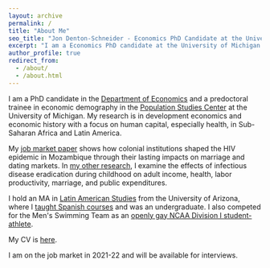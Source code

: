 ```yaml
---
layout: archive
permalink: /
title: "About Me"
seo_title: "Jon Denton-Schneider - Economics PhD Candidate at the University of Michigan"
excerpt: "I am a Economics PhD candidate at the University of Michigan studying development and history with a focus on human capital."
author_profile: true
redirect_from: 
  - /about/
  - /about.html
---
```


I am a PhD candidate in the [Department of Economics](https://lsa.umich.edu/econ "Department of Economics") and a predoctoral trainee in economic demography in the [Population Studies Center](https://www.psc.isr.umich.edu/ "Population Studies Center") at the University of Michigan. My research is in development economics and economic history with a focus on human capital, especially health, in Sub-Saharan Africa and Latin America.

My [job market paper](research) shows how colonial institutions shaped the HIV epidemic in Mozambique through their lasting impacts on marriage and dating markets. In [my other research](research), I examine the effects of infectious disease eradication during childhood on adult income, health, labor productivity, marriage, and public expenditures.

I hold an MA in [Latin American Studies](https://las.arizona.edu/) from the University of Arizona, where I [taught Spanish courses](teaching) and was an undergraduate. I also competed for the Men's Swimming Team as an [openly gay NCAA Division I student-athlete](personal).

My CV is [here](cv).

I am on the job market in 2021-22 and will be available for interviews.
